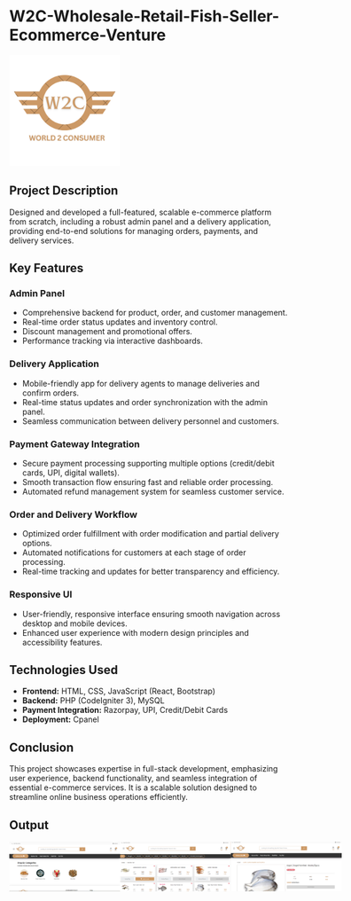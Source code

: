 # W2C-Wholesale-Retail-Fish-Seller-Ecommerce-Venture
  <img src="https://raw.githubusercontent.com/goldstring/W2C-Wholesale-Retail-Fish-Seller-Ecommerce-Venture/main/images/project_logo.png" alt="w2c" width="200">
  
## Project Description
Designed and developed a full-featured, scalable e-commerce platform from scratch, including a robust admin panel and a delivery application, providing end-to-end solutions for managing orders, payments, and delivery services.

## Key Features

### **Admin Panel**
- Comprehensive backend for product, order, and customer management.
- Real-time order status updates and inventory control.
- Discount management and promotional offers.
- Performance tracking via interactive dashboards.

### **Delivery Application**
- Mobile-friendly app for delivery agents to manage deliveries and confirm orders.
- Real-time status updates and order synchronization with the admin panel.
- Seamless communication between delivery personnel and customers.

### **Payment Gateway Integration**
- Secure payment processing supporting multiple options (credit/debit cards, UPI, digital wallets).
- Smooth transaction flow ensuring fast and reliable order processing.
- Automated refund management system for seamless customer service.

### **Order and Delivery Workflow**
- Optimized order fulfillment with order modification and partial delivery options.
- Automated notifications for customers at each stage of order processing.
- Real-time tracking and updates for better transparency and efficiency.

### **Responsive UI**
- User-friendly, responsive interface ensuring smooth navigation across desktop and mobile devices.
- Enhanced user experience with modern design principles and accessibility features.

## Technologies Used
- **Frontend:** HTML, CSS, JavaScript (React, Bootstrap)
- **Backend:** PHP (CodeIgniter 3), MySQL
- **Payment Integration:** Razorpay, UPI, Credit/Debit Cards
- **Deployment:** Cpanel

## Conclusion
This project showcases expertise in full-stack development, emphasizing user experience, backend functionality, and seamless integration of essential e-commerce services. It is a scalable solution designed to streamline online business operations efficiently.

## Output
<div style="display:flex;">
    <img src="https://raw.githubusercontent.com/goldstring/W2C-Wholesale-Retail-Fish-Seller-Ecommerce-Venture/main/images/project_banner_01.png" alt="w2c" width="200">
        <img src="https://raw.githubusercontent.com/goldstring/W2C-Wholesale-Retail-Fish-Seller-Ecommerce-Venture/main/images/project_banner_02.png" alt="w2c" width="200">
    <img src="https://raw.githubusercontent.com/goldstring/W2C-Wholesale-Retail-Fish-Seller-Ecommerce-Venture/main/images/project_banner_03.png" alt="w2c" width="200">
</div>
